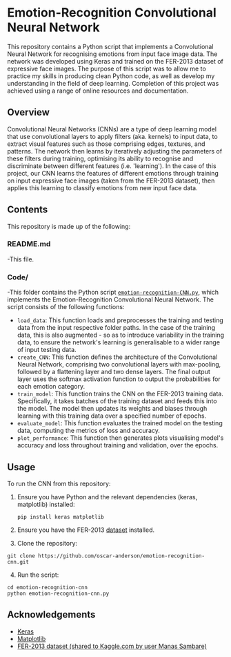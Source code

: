 # Emotion-Recognition Convolutional Neural Network

This repository contains a Python script that implements a Convolutional Neural Network for recognising emotions from input face image data. The network was developed using Keras and trained on the FER-2013 dataset of expressive face images. The purpose of this script was to allow me to practice my skills in producing clean Python code, as well as develop my understanding in the field of deep learning. Completion of this project was achieved using a range of online resources and documentation.

## Overview

Convolutional Neural Networks (CNNs) are a type of deep learning model that use convolutional layers to apply filters (aka. kernels) to input data, to extract visual features such as those comprising edges, textures, and patterns. The network then learns by iteratively adjusting the parameters of these filters during training, optimising its ability to recognise and discriminate between different features (i.e. 'learning'). In the case of this project, our CNN learns the features of different emotions through training on input expressive face images (taken from the FER-2013 dataset), then applies this learning to classify emotions from new input face data.

## Contents

This repository is made up of the following:

### README.md
-This file.

### Code/
-This folder contains the Python script [`emotion-recognition-CNN.py`](https://github.com/oscar-anderson/Emotion-Recognition-CNN/blob/main/code/emotion_recognition_cnn.py), which implements the Emotion-Recognition Convolutional Neural Network. The script consists of the following functions:
- `load_data`: This function loads and preprocesses the training and testing data from the input respective folder paths. In the case of the training data, this is also augmented - so as to introduce variability in the training data, to ensure the network's learning is generalisable to a wider range of input testing data.
- `create_CNN`: This function defines the architecture of the Convolutional Neural Network, comprising two convolutional layers with max-pooling, followed by a flattening layer and two dense layers. The final output layer uses the softmax activation function to output the probabilities for each emotion category.
- `train_model`: This function trains the CNN on the FER-2013 training data. Specifically, it takes batches of the training dataset and feeds this into the model. The model then updates its weights and biases through learning with this training data over a specified number of epochs.
- `evaluate_model`: This function evaluates the trained model on the testing data, computing the metrics of loss and accuracy.
- `plot_performance`: This function then generates plots visualising model's accuracy and loss throughout training and validation, over the epochs.

## Usage

To run the CNN from this repository:

1. Ensure you have Python and the relevant dependencies (keras, matplotlib) installed:

   ```
   pip install keras matplotlib
   ```
   
2. Ensure you have the FER-2013 [dataset](https://www.kaggle.com/datasets/msambare/fer2013/data) installed.


3. Clone the repository:

  ```
  git clone https://github.com/oscar-anderson/emotion-recognition-cnn.git
  ```

4. Run the script:

  ```
  cd emotion-recognition-cnn
  python emotion-recognition-cnn.py
  ```

## Acknowledgements
- [Keras](https://keras.io/)
- [Matplotlib](https://matplotlib.org/)
- [FER-2013 dataset (shared to Kaggle.com by user Manas Sambare)](https://www.kaggle.com/datasets/msambare/fer2013/data)
